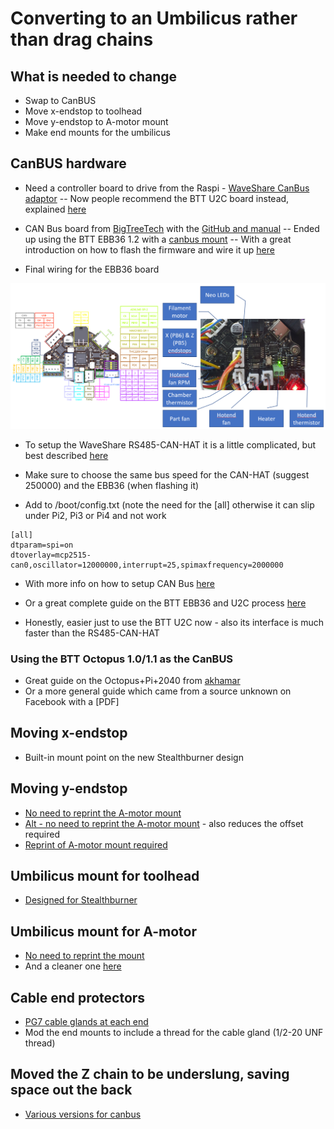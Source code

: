 # Converting to an Umbilicus rather than drag chains

## What is needed to change
- Swap to CanBUS
- Move x-endstop to toolhead
- Move y-endstop to A-motor mount
- Make end mounts for the umbilicus

## CanBUS hardware
- Need a controller board to drive from the Raspi - [WaveShare CanBus adaptor](https://learn.sb-components.co.uk/RS485-CAN-HAT)
-- Now people recommend the BTT U2C board instead, explained [here](https://wiki.kb-3d.com/home/canbus_guide)

- CAN Bus board from [BigTreeTech](https://www.aliexpress.com/item/1005004243374113.html) with the [GitHub and manual](https://github.com/bigtreetech/EBB/)
-- Ended up using the BTT EBB36 1.2 with a [canbus mount](https://github.com/KayosMaker/CANboard_Mounts)
-- With a great introduction on how to flash the firmware and wire it up [here](https://wiki.kb-3d.com/en/home/btt/voron/BTT_EBB36)
- Final wiring for the EBB36 board
<img src="/images/EBB36 Voron wiring 2022-12-29 15_43_52.png" width="600">

- To setup the WaveShare RS485-CAN-HAT it is a little complicated, but best described [here](https://github.com/maz0r/klipper_canbus/blob/main/controller/rs485.md)
- Make sure to choose the same bus speed for the CAN-HAT (suggest 250000) and the EBB36 (when flashing it)

- Add to /boot/config.txt (note the need for the \[all\] otherwise it can slip under Pi2, Pi3 or Pi4 and not work
```
[all]
dtparam=spi=on
dtoverlay=mcp2515-can0,oscillator=12000000,interrupt=25,spimaxfrequency=2000000
```
- With more info on how to setup CAN Bus [here](https://www.klipper3d.org/CANBUS.html)
- Or a great complete guide on the BTT EBB36 and U2C process [here](https://github.com/EricZimmerman/VoronTools/blob/main/EBB_CAN.md)

- Honestly, easier just to use the BTT U2C now - also its interface is much faster than the RS485-CAN-HAT

### Using the BTT Octopus 1.0/1.1 as the CanBUS
- Great guide on the Octopus+Pi+2040 from [akhamar](https://github.com/akhamar/voron_canbus_octopus_sb2040)
- Or a more general guide which came from a source unknown on Facebook with a [PDF]

## Moving x-endstop
- Built-in mount point on the new Stealthburner design

## Moving y-endstop
- [No need to reprint the A-motor mount](https://github.com/VoronDesign/VoronUsers/tree/master/printer_mods/Minsekt/Rear_Umbilical/Y_Endstop_Relocation)
- [Alt - no need to reprint the A-motor mount](https://github.com/RepRapster/Voron2.4-Rear-Gantry-Y-Endstop-Mount) - also reduces the offset required
- [Reprint of A-motor mount required](https://github.com/VoronDesign/VoronUsers/tree/master/printer_mods/hartk1213/Voron2.4_Y_Endstop_Relocation)

## Umbilicus mount for toolhead
- [Designed for Stealthburner](https://github.com/majarspeed/Misc-Voron/tree/main/StealthBurner%20Umbilical%20cover)

## Umbilicus mount for A-motor
- [No need to reprint the mount](https://github.com/VoronDesign/VoronUsers/tree/master/printer_mods/Minsekt/Rear_Umbilical)
- And a cleaner one [here](https://www.printables.com/en/model/412460-voron-24-a-drive-pg7-umbilical-mount-with-cable-cu)

## Cable end protectors
- [PG7 cable glands at each end](https://www.amazon.com.au/gp/product/B08K8FB4KV/ref=ppx_yo_dt_b_asin_title_o02_s00?ie=UTF8&th=1)
- Mod the end mounts to include a thread for the cable gland (1/2-20 UNF thread)

## Moved the Z chain to be underslung, saving space out the back
- [Various versions for canbus](https://www.printables.com/model/279739-voron-can-bus-z-chain-move/files)
